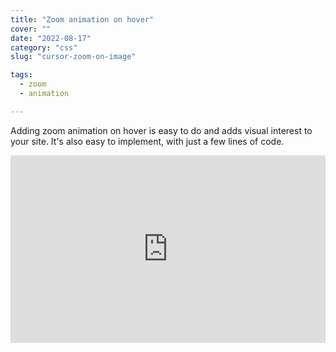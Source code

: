 ```yaml
---
title: "Zoom animation on hover"
cover: ""
date: "2022-08-17"
category: "css"
slug: "cursor-zoom-on-image"

tags:
  - zoom
  - animation

---
```



Adding zoom animation on hover is easy to do and adds visual interest to your site. It's also easy to implement, with just a few lines of code.

<iframe height="300" style="width: 100%;" scrolling="no" title="Image Zoom on Hover" src="https://codepen.io/Vinny92/embed/Barvpjd?default-tab=html%2Cresult" frameborder="no" loading="lazy" allowtransparency="true" allowfullscreen="true">
  See the Pen <a href="https://codepen.io/Vinny92/pen/Barvpjd">
  Image Zoom on Hover</a> by Vincenzo Marcovecchio (<a href="https://codepen.io/Vinny92">@Vinny92</a>)
  on <a href="https://codepen.io">CodePen</a>.
</iframe>